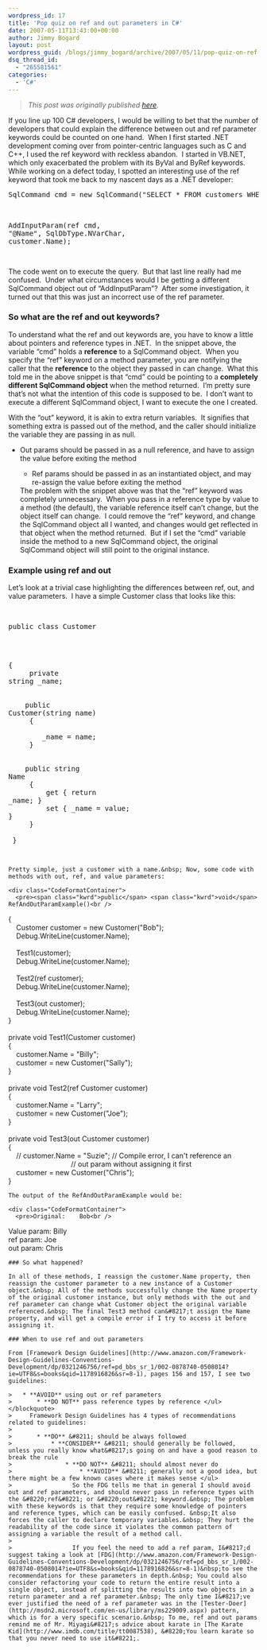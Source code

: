 ```yaml
---
wordpress_id: 17
title: 'Pop quiz on ref and out parameters in C#'
date: 2007-05-11T13:43:00+00:00
author: Jimmy Bogard
layout: post
wordpress_guid: /blogs/jimmy_bogard/archive/2007/05/11/pop-quiz-on-ref-and-out-parameters-in-c.aspx
dsq_thread_id:
  - "265581561"
categories:
  - 'C#'
---
```

> _This post was originally published [here](http://grabbagoft.blogspot.com/2007/06/pop-quiz-on-ref-and-out-parameters-in-c.html)._

If you line up 100 C# developers, I would be willing to bet that the number of developers that could explain the difference between out and ref parameter keywords could be counted on one hand.&nbsp; When I first started .NET development coming over from pointer-centric languages such as C and C++, I used the ref keyword with reckless abandon.&nbsp; I started in VB.NET, which only exacerbated the problem with its ByVal and ByRef keywords.&nbsp; While working on a defect today, I spotted an interesting use of the ref keyword that took me back to my nascent days as a .NET developer:

<div class="CodeFormatContainer">
  <pre>SqlCommand cmd = <span class="kwrd">new</span> SqlCommand(<span class="str">"SELECT * FROM customers WHERE customer_name = @Name"</span>);<br />

AddInputParam(<span class="kwrd">ref</span> cmd, <span class="str">"@Name"</span>, SqlDbType.NVarChar, customer.Name);<br />
</pre>
</div>

The code went on to execute the query.&nbsp; But that last line really had me confused.&nbsp; Under what circumstances would I be getting a different SqlCommand object out of &#8220;AddInputParam&#8221;?&nbsp; After some investigation, it turned out that this was just an incorrect use of the ref parameter.

### So what are the ref and out keywords?

To understand what the ref and out keywords are, you have to know a little about pointers and reference types in .NET.&nbsp; In the snippet above, the variable &#8220;cmd&#8221; holds a **reference** to a SqlCommand object.&nbsp; When you specify the &#8220;ref&#8221; keyword on a method parameter, you are notifying the caller that the **reference** to the object they passed in can change.&nbsp; What this told me in the above snippet is that &#8220;cmd&#8221; could be pointing to a **completely different SqlCommand object**&nbsp;when the method returned.&nbsp; I&#8217;m pretty sure that&#8217;s not what the intention of this code is supposed to be.&nbsp; I don&#8217;t want to execute a different SqlCommand object, I want to execute the one I created.

With the &#8220;out&#8221; keyword, it is akin to extra return variables.&nbsp; It signifies that something extra is passed out of the method, and the caller should initialize the variable they are passing in as null.

  * Out params should be passed in as a null reference, and have to assign the value before exiting the method 
      * Ref params should be passed in as an instantiated object, and may re-assign the value before exiting the method </ul> 
    The problem with the snippet above was that the &#8220;ref&#8221; keyword was completely unnecessary.&nbsp; When you pass in a reference type by value to a method (the default), the variable reference itself can&#8217;t change, but the object itself can change.&nbsp; I could remove the &#8220;ref&#8221; keyword, and change the SqlCommand object all I wanted, and changes would get reflected in that object when the method returned.&nbsp; But if I set the &#8220;cmd&#8221; variable inside the method to a new SqlCommand object, the original SqlCommand object will still point to the original instance.
    
    ### Example using ref and out
    
    Let&#8217;s look at a trivial case highlighting the differences between ref, out, and value parameters.&nbsp; I have a simple Customer class that looks like this:
    
    <div class="CodeFormatContainer">
      &nbsp;&nbsp;&nbsp;&nbsp;</p> 
      
      <pre><span class="kwrd">public</span> <span class="kwrd">class</span> Customer<br />
{<br />
&nbsp;&nbsp;&nbsp;&nbsp;<span class="kwrd">private</span> <span class="kwrd">string</span> _name;<br />
<br />
&nbsp;&nbsp;&nbsp;&nbsp;<span class="kwrd">public</span> Customer(<span class="kwrd">string</span> name)<br />
&nbsp;&nbsp;&nbsp;&nbsp;{<br />
&nbsp;&nbsp;&nbsp;&nbsp;&nbsp;&nbsp;&nbsp;&nbsp;_name = name;<br />
&nbsp;&nbsp;&nbsp;&nbsp;}<br />
<br />
&nbsp;&nbsp;&nbsp;&nbsp;<span class="kwrd">public</span> <span class="kwrd">string</span> Name<br />
&nbsp;&nbsp;&nbsp;&nbsp;{<br />
&nbsp;&nbsp;&nbsp;&nbsp;&nbsp;&nbsp;&nbsp;&nbsp;get { <span class="kwrd">return</span> _name; }<br />
&nbsp;&nbsp;&nbsp;&nbsp;&nbsp;&nbsp;&nbsp;&nbsp;set { _name = <span class="kwrd">value</span>; }<br />
&nbsp;&nbsp;&nbsp;&nbsp;}<br />
<br />
}<br />
</pre>
    </div>
    
    Pretty simple, just a customer with a name.&nbsp; Now, some code with methods with out, ref, and value parameters:
    
    <div class="CodeFormatContainer">
      <pre><span class="kwrd">public</span> <span class="kwrd">void</span> RefAndOutParamExample()<br />
{<br />
&nbsp;&nbsp;&nbsp;&nbsp;Customer customer = <span class="kwrd">new</span> Customer(<span class="str">"Bob"</span>);<br />
&nbsp;&nbsp;&nbsp;&nbsp;Debug.WriteLine(customer.Name);<br />
<br />
&nbsp;&nbsp;&nbsp;&nbsp;Test1(customer);<br />
&nbsp;&nbsp;&nbsp;&nbsp;Debug.WriteLine(customer.Name);<br />
<br />
&nbsp;&nbsp;&nbsp;&nbsp;Test2(<span class="kwrd">ref</span> customer);<br />
&nbsp;&nbsp;&nbsp;&nbsp;Debug.WriteLine(customer.Name);<br />
<br />
&nbsp;&nbsp;&nbsp;&nbsp;Test3(<span class="kwrd">out</span> customer);<br />
&nbsp;&nbsp;&nbsp;&nbsp;Debug.WriteLine(customer.Name);<br />
}<br />
<br />
<span class="kwrd">private</span> <span class="kwrd">void</span> Test1(Customer customer)<br />
{<br />
&nbsp;&nbsp;&nbsp;&nbsp;customer.Name = <span class="str">"Billy"</span>;<br />
&nbsp;&nbsp;&nbsp;&nbsp;customer = <span class="kwrd">new</span> Customer(<span class="str">"Sally"</span>);<br />
}<br />
<br />
<span class="kwrd">private</span> <span class="kwrd">void</span> Test2(<span class="kwrd">ref</span> Customer customer)<br />
{<br />
&nbsp;&nbsp;&nbsp;&nbsp;customer.Name = <span class="str">"Larry"</span>;<br />
&nbsp;&nbsp;&nbsp;&nbsp;customer = <span class="kwrd">new</span> Customer(<span class="str">"Joe"</span>);<br />
}<br />
<br />
<span class="kwrd">private</span> <span class="kwrd">void</span> Test3(<span class="kwrd">out</span> Customer customer)<br />
{<br />
&nbsp;&nbsp;&nbsp;&nbsp;<span class="rem">// customer.Name = "Suzie"; // Compile error, I can't reference an</span><br />
&nbsp;&nbsp;&nbsp;&nbsp;&nbsp;&nbsp;&nbsp;&nbsp;&nbsp;&nbsp;&nbsp;&nbsp;&nbsp;&nbsp;&nbsp;&nbsp;&nbsp;&nbsp;&nbsp;&nbsp;&nbsp;&nbsp;&nbsp;&nbsp;&nbsp;&nbsp;&nbsp;&nbsp;&nbsp;&nbsp;&nbsp;&nbsp;<span class="rem">// out param without assigning it first</span><br />
&nbsp;&nbsp;&nbsp;&nbsp;customer = <span class="kwrd">new</span> Customer(<span class="str">"Chris"</span>);<br />
}<br />
</pre>
    </div>
    
    The output of the RefAndOutParamExample would be:
    
    <div class="CodeFormatContainer">
      <pre>Original:    Bob<br />
Value param: Billy<br />
<span class="kwrd">ref</span> param:   Joe<br />
<span class="kwrd">out</span> param:   Chris</pre>
    </div>
    
    ### So what happened?
    
    In all of these methods, I reassign the customer.Name property, then reassign the customer parameter to a new instance of a Customer object.&nbsp; All of the methods successfully change the Name property of the original customer instance, but only methods with the out and ref parameter can change what Customer object the original variable referenced.&nbsp; The final Test3 method can&#8217;t assign the Name property, and will get a compile error if I try to access it before assigning it.
    
    ### When to use ref and out parameters
    
    From [Framework Design Guidelines](http://www.amazon.com/Framework-Design-Guidelines-Conventions-Development/dp/0321246756/ref=pd_bbs_sr_1/002-0878740-0508014?ie=UTF8&s=books&qid=1178916826&sr=8-1), pages 156 and 157, I see two guidelines:
    
    >   * **AVOID** using out or ref parameters 
    >       * **DO NOT** pass reference types by reference </ul> </blockquote> 
    >     Framework Design Guidelines has 4 types of recommendations related to guidelines:
    >     
    >       * **DO** &#8211; should be always followed 
    >           * **CONSIDER** &#8211; should generally be followed, unless you really know what&#8217;s going on and have a good reason to break the rule 
    >               * **DO NOT** &#8211; should almost never do 
    >                   * **AVOID** &#8211; generally not a good idea, but there might be a few known cases where it makes sense </ul> 
    >                 So the FDG tells me that in general I should avoid out and ref parameters, and should never pass in reference types with the &#8220;ref&#8221; or &#8220;out&#8221; keyword.&nbsp; The problem with these keywords is that they require some knowledge of pointers and reference types, which can be easily confused. &nbsp;It also forces the caller to declare temporary variables.&nbsp; They hurt the readability of the code since it violates the common pattern of assigning a variable the result of a method call.
    >                 
    >                 If you feel the need to add a ref param, I&#8217;d suggest taking a look at [FDG](http://www.amazon.com/Framework-Design-Guidelines-Conventions-Development/dp/0321246756/ref=pd_bbs_sr_1/002-0878740-0508014?ie=UTF8&s=books&qid=1178916826&sr=8-1)&nbsp;to see the recommendations for these parameters in depth.&nbsp; You could also consider refactoring your code to return the entire result into a single object, instead of splitting the results into two objects in a return parameter and a ref parameter.&nbsp; The only time I&#8217;ve ever justified the need of a ref parameter was in the [Tester-Doer](http://msdn2.microsoft.com/en-us/library/ms229009.aspx) pattern, which is for a very specific scenario.&nbsp; To me, ref and out params remind me of Mr. Miyagi&#8217;s advice about karate in [The Karate Kid](http://www.imdb.com/title/tt0087538), &#8220;You learn karate so that you never need to use it&#8221;.